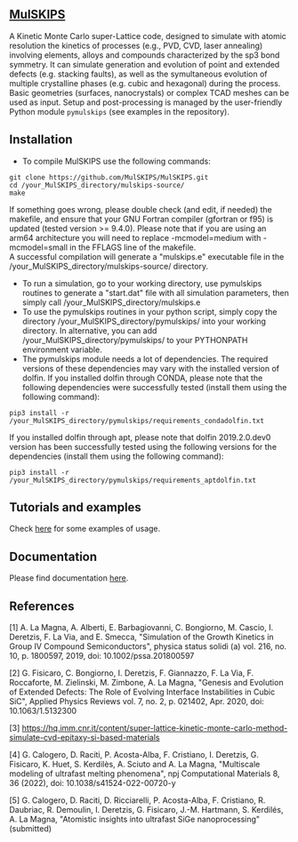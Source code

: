 ## [MulSKIPS](https://mulskips.readthedocs.io/en/latest/index.html) ##
A Kinetic Monte Carlo super-Lattice code, designed to simulate with atomic resolution the kinetics of processes (e.g., PVD, CVD, laser annealing) involving elements, alloys and compounds characterized by the sp3 bond symmetry. It can simulate generation and evolution of point and extended defects (e.g. stacking faults), as well as the symultaneous evolution of multiple crystalline phases (e.g. cubic and hexagonal) during the process. Basic geometries (surfaces, nanocrystals) or complex TCAD meshes can be used as input. Setup and post-processing is managed by the user-friendly Python module ```pymulskips``` (see examples in the repository).

## Installation ##

- To compile MulSKIPS use the following commands:

```
git clone https://github.com/MulSKIPS/MulSKIPS.git
cd /your_MulSKIPS_directory/mulskips-source/ 
make 
```

If something goes wrong, please double check (and edit, if needed) the makefile, and ensure that your GNU Fortran compiler (gfortran or f95) is updated (tested version >= 9.4.0). Please note that if you are using an arm64 architecture you will need to replace -mcmodel=medium with -mcmodel=small in the FFLAGS line of the makefile.  
A successful compilation will generate a "mulskips.e" executable file in the /your_MulSKIPS_directory/mulskips-source/ directory.

- To run a simulation, go to your working directory, use pymulskips routines to generate a "start.dat" file with all simulation parameters, then simply call  /your_MulSKIPS_directory/mulskips.e  
- To use the pymulskips routines in your python script, simply copy the directory /your_MulSKIPS_directory/pymulskips/ into your working directory.
In alternative, you can add /your_MulSKIPS_directory/pymulskips/ to your PYTHONPATH environment variable.
- The pymulskips module needs a lot of dependencies. 
The required versions of these dependencies may vary with the installed version of dolfin.
If you installed dolfin through CONDA, please note that the following dependencies were successfully tested (install them using the following command):
```
pip3 install -r /your_MulSKIPS_directory/pymulskips/requirements_condadolfin.txt
```
If you installed dolfin through apt, please note that dolfin 2019.2.0.dev0 version has been successfully tested using the following versions for the dependencies (install them using the following command):
```
pip3 install -r /your_MulSKIPS_directory/pymulskips/requirements_aptdolfin.txt
```

## Tutorials and examples ##

Check [here](https://github.com/MulSKIPS/MulSKIPS/tree/main/examples) for some examples of usage. 

<!--
## Tutorials and examples ##
The easiest way to get started is to follow the tutorials [here](https://mulskips.readthedocs.io/en/latest/index.html).
-->

## Documentation ##

Please find documentation [here](https://mulskips.readthedocs.io/en/latest/index.html).


## References ##

[1] A. La Magna, A. Alberti, E. Barbagiovanni, C. Bongiorno, M. Cascio, I. Deretzis, F. La Via, and E. Smecca, "Simulation of the Growth Kinetics in Group IV Compound Semiconductors", physica status solidi (a) vol. 216, no. 10, p. 1800597, 2019, doi: 10.1002/pssa.201800597

[2] G. Fisicaro, C. Bongiorno, I. Deretzis, F. Giannazzo, F. La Via, F. Roccaforte, M. Zielinski, M. Zimbone, A. La Magna, "Genesis and Evolution of Extended Defects: The Role of Evolving Interface Instabilities in Cubic SiC", Applied Physics Reviews vol. 7, no. 2, p. 021402, Apr. 2020, doi: 10.1063/1.5132300

[3] https://hq.imm.cnr.it/content/super-lattice-kinetic-monte-carlo-method-simulate-cvd-epitaxy-si-based-materials

[4] G. Calogero, D. Raciti, P. Acosta-Alba, F. Cristiano, I. Deretzis, G. Fisicaro, K. Huet, S. Kerdilès, A. Sciuto and A. La Magna, "Multiscale modeling of ultrafast melting phenomena", npj Computational Materials 8, 36 (2022), doi: 10.1038/s41524-022-00720-y

[5] G. Calogero, D. Raciti, D. Ricciarelli, P. Acosta-Alba, F. Cristiano, R. Daubriac, R. Demoulin, I. Deretzis, G. Fisicaro, J.-M. Hartmann, S. Kerdilés, A. La Magna, "Atomistic insights into ultrafast SiGe nanoprocessing" (submitted)

<!--
block comment
-->
